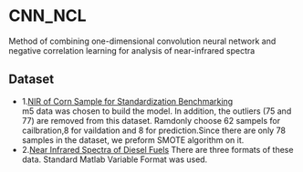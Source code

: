# CNN_NCL
Method of combining one-dimensional convolution neural network and negative correlation learning for analysis of near-infrared spectra

## Dataset
* 1.[NIR of Corn Sample for Standardization Benchmarking](http://www.eigenvector.com/data/Corn/index.html) <br>
    m5 data was chosen to build the model. In addition, the outliers (75 and 77) are removed from this dataset. Ramdonly choose 62 sampels for cailbration,8 for vaildation and 8 for prediction.Since there are only 78 samples in the dataset, we preform SMOTE algorithm on it.
* 2.[Near Infrared Spectra of Diesel Fuels](http://www.eigenvector.com/data/SWRI/index.html)
    There are three formats of these data. Standard Matlab Variable Format was used.

